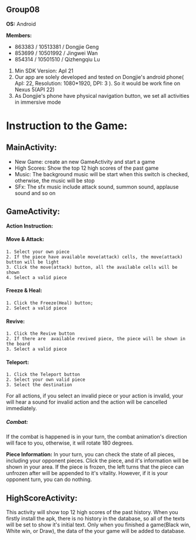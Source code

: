 Group08
---

__OS:__ Android

__Members:__
 - 863383 / 10513381 / Dongjie Geng
 - 853699 / 10501992 / Jingwei Wan
 - 854314 / 10501510 / Qizhengqiu Lu

1. Min SDK Version: ApI 21
2. Our app are solely developed and tested on Dongjie's android phone( ApI: 22, Resolution: 1080*1920, DPI: 3  ). So it would be work fine on Nexus 5(API 22)
3. As Dongjie's phone have physical navigation button, we set all activities in immersive mode


# Instruction to the Game:</br> #


## MainActivity: ##

   - New Game: create an new GameActivity and start a game
   - High Scores: Show the top 12 high scores of the past game
   - Music: The background music will be start when this switch is checked, otherwise, the music will be stop
   - SFx: The sfx music include attack sound, summon sound, applause sound and so on

## GameActivity: ##

__Action Instruction:__
#### Move & Attack: ####
    1. Select your own piece
    2. If the piece have available move(attack) cells, the move(attack) button will be light
    3. Click the move(attack) button, all the available cells will be shown
    4. Select a valid piece
#### Freeze & Heal: ####
    1. Click the Freeze(Heal) button;
    2. Select a valid piece
#### Revive:
    1. Click the Revive button
    2. If there are  available revived piece, the piece will be shown in the board
    3. Select a valid piece
#### Teleport: ####
    1. Click the Teleport button
    2. Select your own valid piece
    3. Select the destination

   For all actions, if you select an invalid piece or your action is invalid, your will hear a sound for invalid action and the action will be cancelled immediately.

##### Combat: #####
   If the combat is happened is in your turn, the combat animation's direction will face to you, otherwise, it will rotate 180 degrees.

   __Piece Information:__
   In your turn, you can check the state of all pieces, including your opponent pieces.
   Click the piece, and it's information will be shown in your area.
   If the piece is frozen, the left turns that the piece can unfrozen after will be appended to it's vitality.
   However, if it is your opponent turn, you can do nothing.


## HighScoreActivity: ##

This activity will show top 12 high scores of the past history.
When you firstly install the apk, there is no history in the database, so all of the texts will be set to show it's initial text.
Only when you finished a game(Black win, White win, or Draw), the data of the your game will be added to database.
